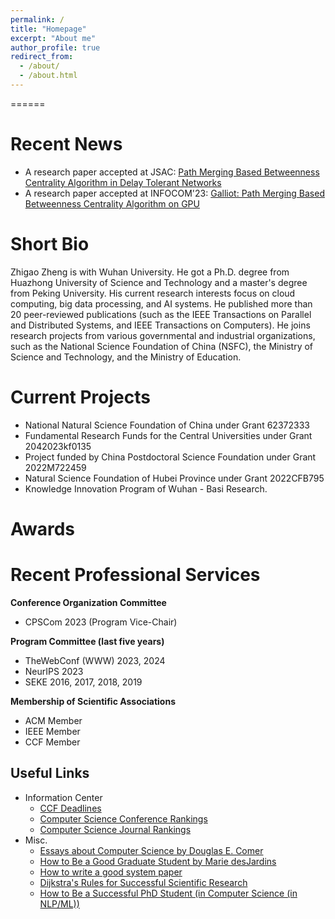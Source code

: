 ```yaml
---
permalink: /
title: "Homepage"
excerpt: "About me"
author_profile: true
redirect_from: 
  - /about/
  - /about.html
---
```


======

Recent News
======
- A research paper accepted at JSAC: [Path Merging Based Betweenness Centrality Algorithm in Delay Tolerant Networks
](https://ieeexplore.ieee.org/document/10269062)
- A research paper accepted at INFOCOM'23: [Galliot: Path Merging Based Betweenness Centrality Algorithm on GPU](https://ieeexplore.ieee.org/document/10229018/)

Short Bio
======
Zhigao Zheng is with Wuhan University. He got a Ph.D. degree from Huazhong University of Science and Technology and a master's degree from Peking University. His current research interests focus on cloud computing, big data processing, and AI systems. He published more than 20 peer-reviewed publications (such as the IEEE Transactions on Parallel and Distributed Systems, and IEEE Transactions on Computers). He joins research projects from various governmental and industrial organizations, such as the National Science Foundation of China (NSFC), the Ministry of Science and Technology, and the Ministry of Education.

Current Projects
======
- National Natural Science Foundation of China under Grant 62372333
- Fundamental Research Funds for the Central Universities under Grant 2042023kf0135
- Project funded by China Postdoctoral Science Foundation under Grant 2022M722459
- Natural Science Foundation of Hubei Province under Grant 2022CFB795
- Knowledge Innovation Program of Wuhan - Basi Research.

Awards
======

Recent Professional Services
======

**Conference Organization Committee**
- CPSCom 2023 (Program Vice-Chair) 

**Program Committee (last five years)**
- TheWebConf (WWW) 2023, 2024
- NeurIPS 2023
- SEKE 2016, 2017, 2018, 2019

**Membership of Scientific Associations**
- ACM Member
- IEEE Member
- CCF Member



Useful Links
------
- Information Center
  - [CCF Deadlines](https://ccfddl.github.io/)
  - [Computer Science Conference Rankings](http://www.ntu.edu.sg/home/assourav/crank.htm)
  - [Computer Science Journal Rankings](http://www.ntu.edu.sg/home/assourav/jrank.htm)
- Misc.
  - [Essays about Computer Science by Douglas E. Comer](http://duda.imag.fr/Comer/research.html)
  - [How to Be a Good Graduate Student by Marie desJardins](http://www.cs.indiana.edu/how.2b/how.2b.html)
  - [How to write a good system paper](https://www.usenix.org/legacy/event/samples/submit/advice.html)
  - [Dijkstra's Rules for Successful Scientific Research](http://www.cs.utexas.edu/users/EWD/transcriptions/EWD06xx/EWD637.html)
  - [How to Be a Successful PhD Student (in Computer Science (in NLP/ML))](http://www.cs.jhu.edu/~mdredze/publications/HowtoBeaSuccessfulPhDStudent.pdf)
